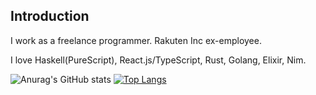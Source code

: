## Introduction

I work as a freelance programmer.
Rakuten Inc ex-employee.

I love Haskell(PureScript), React.js/TypeScript, Rust, Golang, Elixir, Nim.

![Anurag's GitHub stats](https://github-readme-stats.vercel.app/api?username=makoto-developer&count_private=true)
[![Top Langs](https://github-readme-stats.vercel.app/api/top-langs/?username=makoto-developer&layout=compact)](https://github.com/anuraghazra/github-readme-stats)
